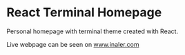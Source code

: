 # React Terminal Homepage

Personal homepage with terminal theme created with React.

Live webpage can be seen on www.inaler.com
